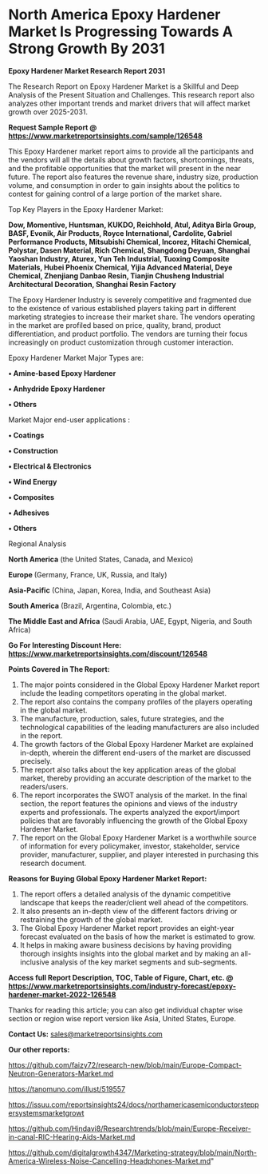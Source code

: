 # North America Epoxy Hardener Market Is Progressing Towards A Strong Growth By 2031

<strong>Epoxy Hardener Market Research Report 2031</strong>

The Research Report on Epoxy Hardener Market is a Skillful and Deep Analysis of the Present Situation and Challenges. This research report also analyzes other important trends and market drivers that will affect market growth over 2025-2031.

<strong>Request Sample Report @ <a href=https://www.marketreportsinsights.com/sample/126548>https://www.marketreportsinsights.com/sample/126548</a></strong>

This Epoxy Hardener market report aims to provide all the participants and the vendors will all the details about growth factors, shortcomings, threats, and the profitable opportunities that the market will present in the near future. The report also features the revenue share, industry size, production volume, and consumption in order to gain insights about the politics to contest for gaining control of a large portion of the market share.

Top Key Players in the Epoxy Hardener Market:

<strong>Dow, Momentive, Huntsman, KUKDO, Reichhold, Atul, Aditya Birla Group, BASF, Evonik, Air Products, Royce International, Cardolite, Gabriel Performance Products, Mitsubishi Chemical, Incorez, Hitachi Chemical, Polystar, Dasen Material, Rich Chemical, Shangdong Deyuan, Shanghai Yaoshan Industry, Aturex, Yun Teh Industrial, Tuoxing Composite Materials, Hubei Phoenix Chemical, Yijia Advanced Material, Deye Chemical, Zhenjiang Danbao Resin, Tianjin Chusheng Industrial Architectural Decoration, Shanghai Resin Factory</strong>

The Epoxy Hardener Industry is severely competitive and fragmented due to the existence of various established players taking part in different marketing strategies to increase their market share. The vendors operating in the market are profiled based on price, quality, brand, product differentiation, and product portfolio. The vendors are turning their focus increasingly on product customization through customer interaction.

Epoxy Hardener Market Major Types are:

<strong>• Amine-based Epoxy Hardener

• Anhydride Epoxy Hardener

• Others</strong>

Market Major end-user applications :

<strong>• Coatings

• Construction

• Electrical & Electronics

• Wind Energy

• Composites

• Adhesives

• Others</strong>

Regional Analysis

</u><strong><b>North America</b></strong> (the United States, Canada, and Mexico)

<strong><b>Europe </b></strong>(Germany, France, UK, Russia, and Italy)

<strong><b>Asia-Pacific</b></strong> (China, Japan, Korea, India, and Southeast Asia)

<strong><b>South America</b></strong> (Brazil, Argentina, Colombia, etc.)

<strong><b>The Middle East and Africa</b></strong> (Saudi Arabia, UAE, Egypt, Nigeria, and South Africa)

<strong>Go For Interesting Discount Here: <a href=https://www.marketreportsinsights.com/discount/126548>https://www.marketreportsinsights.com/discount/126548</a></strong>

<strong>Points Covered in The Report:</strong>
<ol>
  <li>The major points considered in the Global Epoxy Hardener Market report include the leading competitors operating in the global market.</li>
  <li>The report also contains the company profiles of the players operating in the global market.</li>
  <li>The manufacture, production, sales, future strategies, and the technological capabilities of the leading manufacturers are also included in the report.</li>
  <li>The growth factors of the Global Epoxy Hardener Market are explained in-depth, wherein the different end-users of the market are discussed precisely.</li>
  <li>The report also talks about the key application areas of the global market, thereby providing an accurate description of the market to the readers/users.</li>
  <li>The report incorporates the SWOT analysis of the market. In the final section, the report features the opinions and views of the industry experts and professionals. The experts analyzed the export/import policies that are favorably influencing the growth of the Global Epoxy Hardener Market.</li>
  <li>The report on the Global Epoxy Hardener Market is a worthwhile source of information for every policymaker, investor, stakeholder, service provider, manufacturer, supplier, and player interested in purchasing this research document.</li>
</ol>
<strong>Reasons for Buying Global Epoxy Hardener Market Report:</strong>

<ol>
  <li>The report offers a detailed analysis of the dynamic competitive landscape that keeps the reader/client well ahead of the competitors.</li>
  <li>It also presents an in-depth view of the different factors driving or restraining the growth of the global market.</li>
  <li>The Global Epoxy Hardener Market report provides an eight-year forecast evaluated on the basis of how the market is estimated to grow.</li>
  <li>It helps in making aware business decisions by having providing thorough insights insights into the global market and by making an all-inclusive analysis of the key market segments and sub-segments.</li>
</ol>
<strong>Access full Report Description, TOC, Table of Figure, Chart, etc. @ <a href=https://www.marketreportsinsights.com/industry-forecast/epoxy-hardener-market-2022-126548>https://www.marketreportsinsights.com/industry-forecast/epoxy-hardener-market-2022-126548</a></strong>


Thanks for reading this article; you can also get individual chapter wise section or region wise report version like Asia, United States, Europe.

<strong>Contact Us:</strong>
sales@marketreportsinsights.com

<strong>Our other reports:</strong>

<a href=https://github.com/faizy72/research-new/blob/main/Europe-Compact-Neutron-Generators-Market.md>https://github.com/faizy72/research-new/blob/main/Europe-Compact-Neutron-Generators-Market.md</a>

<a href=https://tanomuno.com/illust/519557>https://tanomuno.com/illust/519557</a>

<a href=https://issuu.com/reportsinsights24/docs/northamericasemiconductorsteppersystemsmarketgrowt>https://issuu.com/reportsinsights24/docs/northamericasemiconductorsteppersystemsmarketgrowt</a>

<a href=https://github.com/Hindavi8/Researchtrends/blob/main/Europe-Receiver-in-canal-RIC-Hearing-Aids-Market.md>https://github.com/Hindavi8/Researchtrends/blob/main/Europe-Receiver-in-canal-RIC-Hearing-Aids-Market.md</a>

<a href=https://github.com/digitalgrowth4347/Marketing-strategy/blob/main/North-America-Wireless-Noise-Cancelling-Headphones-Market.md>https://github.com/digitalgrowth4347/Marketing-strategy/blob/main/North-America-Wireless-Noise-Cancelling-Headphones-Market.md</a>"
